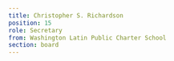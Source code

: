 ```yaml
---
title: Christopher S. Richardson
position: 15
role: Secretary
from: Washington Latin Public Charter School
section: board
---
```


